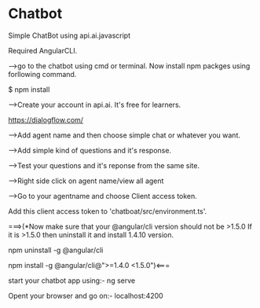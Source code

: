 # Chatbot
Simple ChatBot using api.ai.javascript

Required AngularCLI.

-->go to the chatbot using cmd or terminal.
Now install npm packges using forllowing command.

$ npm install

-->Create your account in api.ai. It's free for learners.

https://dialogflow.com/

-->Add agent name and then choose simple chat or whatever you want.

-->Add simple kind of questions and it's response.

-->Test your questions and it's reponse from the same site.

-->Right side click on agent name/view all agent

-->Go to your agentname and choose Client access token.

Add this client access token to 'chatboat/src/environment.ts'.

===>(*Now make sure that your @angular/cli version should not be >1.5.0
If it is >1.5.0 then uninstall it and install 1.4.10 version.

npm uninstall -g @angular/cli

npm install -g @angular/cli@">=1.4.0 <1.5.0")<===

start your chatbot app using:-
ng serve 

Opent your browser and go on:- 
localhost:4200
